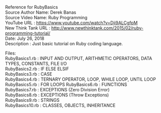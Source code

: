 Reference for RubyBasics  
Source Author Name: Derek Banas  
Source Video Name:  Ruby Programming  
YouTube URL : https://www.youtube.com/watch?v=Dji9ALCgfpM  
New Think Tank URL : http://www.newthinktank.com/2015/02/ruby-programming-tutorial/  
Date: July 26, 2018  
Description : Just basic tutorial on Ruby coding language.     

Files:  
RubyBasics1.rb : INPUT AND OUTPUT, ARITHMETIC OPERATORS, DATA TYPES, CONSTANTS, FILE I/O  
RubyBasics2.rb : IF ELSE ELSIF  
RubyBasics3.rb : CASE  
RubyBasics4.rb : TERNARY OPERATOR, LOOP, WHILE LOOP, UNTIL LOOP  
RubyBasics5.rb : FOR LOOPS 
RubyBasics6.rb : FUNCTIONS  
RubyBasics7.rb : EXCEPTIONS (Zero Division Error)    
RubyBasics8.rb : EXCEPTIONS (Throw Exceptions)  
RubyBasics9.rb : STRINGS  
RubyBasics10.rb : CLASSES, OBJECTS, INHERITANCE  


